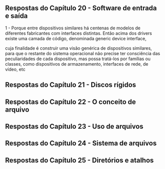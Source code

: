 ## Respostas do Capítulo 20 - Software de entrada e saída  

1 - Porque entre dispositivos similares há centenas de modelos de diferentes fabricantes com interfaces distintas. Então acima dos drivers existe uma camada de código, denominada generic device
interface,

cuja finalidade é construir uma visão genérica de dispositivos similares, para
que o restante do sistema operacional não precise ter consciência das peculiaridades
de cada dispositivo, mas possa tratá-los por famílias ou classes, como dispositivos de
armazenamento, interfaces de rede, de vídeo, etc

## Respostas do Capítulo 21 - Discos rígidos  

## Respostas do Capítulo 22 - O conceito de arquivo

## Respostas do Capítulo 23 - Uso de arquivos

## Respostas do Capítulo 24 - Sistema de arquivos

## Respostas do Capítulo 25 - Diretórios e atalhos
